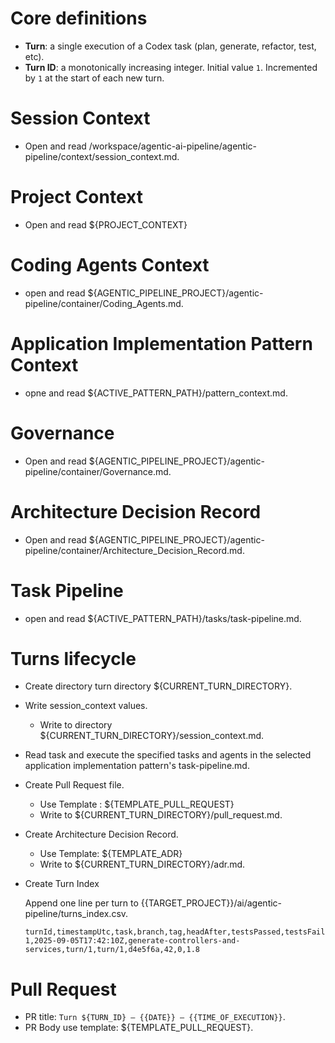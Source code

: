 # Core definitions

* **Turn**: a single execution of a Codex task (plan, generate, refactor, test, etc).
* **Turn ID**: a monotonically increasing integer. Initial value `1`. Incremented by `1` at the start of each new turn.

# Session Context

- Open and read /workspace/agentic-ai-pipeline/agentic-pipeline/context/session_context.md.

# Project Context

- Open and read ${PROJECT_CONTEXT}

# Coding Agents Context

- open and read ${AGENTIC_PIPELINE_PROJECT}/agentic-pipeline/container/Coding_Agents.md.

# Application Implementation Pattern Context 

- opne and read ${ACTIVE_PATTERN_PATH}/pattern_context.md.

# Governance 

- Open and read ${AGENTIC_PIPELINE_PROJECT}/agentic-pipeline/container/Governance.md.

# Architecture Decision Record
- Open and read ${AGENTIC_PIPELINE_PROJECT}/agentic-pipeline/container/Architecture_Decision_Record.md.

# Task Pipeline 

- open and read ${ACTIVE_PATTERN_PATH}/tasks/task-pipeline.md.

# Turns lifecycle

- Create directory turn directory ${CURRENT_TURN_DIRECTORY}.
- Write session_context values.
  - Write to directory ${CURRENT_TURN_DIRECTORY}/session_context.md.
- Read task and execute the specified tasks and agents in the selected application implementation pattern's task-pipeline.md.
- Create Pull Request file.
  - Use Template : ${TEMPLATE_PULL_REQUEST}
  - Write to ${CURRENT_TURN_DIRECTORY}/pull_request.md.
- Create Architecture Decision Record.
  - Use Template: ${TEMPLATE_ADR}
  - Write to ${CURRENT_TURN_DIRECTORY}/adr.md.
- Create Turn Index

  Append one line per turn to {{TARGET_PROJECT}}/ai/agentic-pipeline/turns_index.csv.

  ```
  turnId,timestampUtc,task,branch,tag,headAfter,testsPassed,testsFailed,coverageDeltaPct
  1,2025-09-05T17:42:10Z,generate-controllers-and-services,turn/1,turn/1,d4e5f6a,42,0,1.8
  ```
  
# Pull Request

- PR title:  `Turn ${TURN_ID} – {{DATE}} – {{TIME_OF_EXECUTION}}`.
- PR Body use template: ${TEMPLATE_PULL_REQUEST}.


